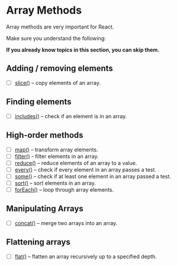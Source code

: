 # Array Methods

Array methods are very important for React.

Make sure you understand the following:

**If you already know topics in this section, you can skip them.**

## Adding / removing elements

- [ ] [slice()](https://www.javascripttutorial.net/javascript-array-slice/) – copy elements of an array.

## Finding elements

- [ ] [includes()](https://www.javascripttutorial.net/es-next/javascript-array-includes/) – check if an element is in an array.

## High-order methods

- [ ] [map()](https://www.javascripttutorial.net/javascript-array-map/) – transform array elements.
- [ ] [filter()](https://www.javascripttutorial.net/javascript-array-filter/) - filter elements in an array.
- [ ] [reduce()](https://www.javascripttutorial.net/javascript-array-reduce/) – reduce elements of an array to a value.
- [ ] [every()](https://www.javascripttutorial.net/javascript-every/) – check if every element in an array passes a test.
- [ ] [some()](https://www.javascripttutorial.net/javascript-array-some/) – check if at least one element in an array passed a test.
- [ ] [sort()](https://www.javascripttutorial.net/javascript-array-sort/) – sort elements in an array.
- [ ] [forEach()](https://www.javascripttutorial.net/javascript-array-foreach/) – loop through array elements.

## Manipulating Arrays

- [ ] [concat()](https://www.javascripttutorial.net/javascript-array-concat/) – merge two arrays into an array.

## Flattening arrays

- [ ] [flat()](https://www.javascripttutorial.net/es-next/javascript-array-flat/) – flatten an array recursively up to a specified depth.
